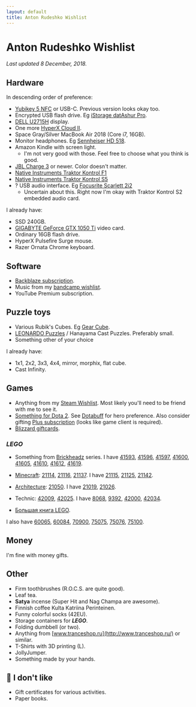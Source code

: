 ```yaml
---
layout: default
title: Anton Rudeshko Wishlist
---
```


# Anton Rudeshko Wishlist

*Last updated 8 December, 2018.*

## Hardware

In descending order of preference:

* [Yubikey 5 NFC][yubikey] or USB-C. Previous version looks okay too.
* Encrypted USB flash drive. Eg [iStorage datAshur Pro][encrypted-flash].
* [DELL U2715H][dell] display.
* One more [HyperX Cloud II][hyperx2].
* Space Gray/Silver MacBook Air 2018 (Core i7, 16GB).
* Monitor headphones. Eg [Sennheiser HD 518][hd-518].
* Amazon Kindle with screen light.
  * I'm not very good with those. Feel free to choose what you think is good.
* [JBL Charge 3][jbl] or newer. Color doesn't matter.
* [Native Instruments Traktor Kontrol F1][ni-kontrol-f1]
* [Native Instruments Traktor Kontrol S5][ni-kontrol-s5]
* ? USB audio interface. Eg [Focusrite Scarlett 2i2][focusrite]
  * Uncertain about this. Right now I'm okay with Traktor Kontrol S2 embedded audio card.

[yubikey]: https://www.yubico.com/product/yubikey-5-nfc/
[encrypted-flash]: https://market.yandex.ru/product/13832438
[dell]: https://market.yandex.ru/product/11131926
[hyperx2]: https://market.yandex.ru/product/12241651
[hd-518]: https://market.yandex.ru/product/6516805
[jbl]: https://market.yandex.ru/product/13925684
[ni-kontrol-s5]: http://www.native-instruments.com/en/products/traktor/dj-controllers/traktor-kontrol-s5/
[ni-kontrol-f1]: http://www.native-instruments.com/en/products/traktor/dj-controllers/traktor-kontrol-f1/
[focusrite]: http://market.yandex.ru/model.xml?modelid=7754997&hid=91027

I already have:

* SSD 240GB.
* [GIGABYTE GeForce GTX 1050 Ti][gigabyte-vc] video card.
* Ordinary 16GB flash drive.
* HyperX Pulsefire Surge mouse.
* Razer Ornata Chrome keyboard.

[gigabyte-vc]: https://market.yandex.ru/product/1712062089

## Software

* [Backblaze subscription][backblaze].
* Music from my [bandcamp wishlist][bandcamp-wishlist].
* YouTube Premium subscription.

[backblaze]: https://secure.backblaze.com/gift.htm
[bandcamp-wishlist]: https://bandcamp.com/anton-rudeshko/wishlist

## Puzzle toys

* Various Rubik's Cubes. Eg [Gear Cube](http://playlab.ru/toys/mefferts/gear-cube/).
* [LEONARDO Puzzles](http://www.leonardo-puzzles.com/) / Hanayama Cast Puzzles. Preferably small.
* Something other of your choice

I already have:

* 1x1, 2x2, 3x3, 4x4, mirror, morphix, flat cube.
* Cast Infinity.

## Games

* Anything from my [Steam Wishlist][steam]. Most likely you'll need to be friend with me to see it.
* [Something for Dota 2][dota2-store]. See [Dotabuff][dotabuff] for hero preference. Also consider gifting [Plus subscription][dota2-plus] (looks like game client is required).
* [Blizzard giftcards][blizzard-giftcards].

[steam]: http://steamcommunity.com/id/Tesla404/wishlist
[dota2-store]: http://www.dota2.com/store/
[dotabuff]: https://www.dotabuff.com/players/55714886
[dota2-plus]: https://www.dota2.com/plus
[blizzard-giftcards]: https://giftcards.blizzard.com/

### *LEGO*

* Something from [Brickheadz][lego-brickheadz] series. I have [41593], [41596], [41597], [41600], [41605], [41610], [41612], [41619].

[lego-brickheadz]: https://shop.lego.com/en-US/Brickheadz-sets
[41593]: https://www.google.com/search?q=lego%20"41593"
[41596]: https://www.google.com/search?q=lego%20"41596"
[41597]: https://www.google.com/search?q=lego%20"41597"
[41600]: https://www.google.com/search?q=lego%20"41600"
[41605]: https://www.google.com/search?q=lego%20"41605"
[41610]: https://www.google.com/search?q=lego%20"41610"
[41612]: https://www.google.com/search?q=lego%20"41612"
[41619]: https://www.google.com/search?q=lego%20"41619"

* [Minecraft][lego-minecraft]: [21114], [21116], [21137]. I have [21115], [21125], [21142].

[lego-minecraft]: https://shop.lego.com/en-US/Minecraft-ByTheme
[21114]: https://www.google.com/search?q=lego%20"21114"
[21115]: https://www.google.com/search?q=lego%20"21115"
[21116]: https://www.google.com/search?q=lego%20"21116"
[21125]: https://www.google.com/search?q=lego%20"21125"
[21137]: https://www.google.com/search?q=lego%20"21137"
[21142]: https://www.google.com/search?q=lego%20"21142"

* [Architecture][lego-architecture]: [21050]. I have [21019], [21026].

[lego-architecture]: https://shop.lego.com/en-US/Architecture-ByTheme
[21019]: https://www.google.com/search?q=lego%20"21019"
[21026]: https://www.google.com/search?q=lego%20"21026"
[21050]: https://www.google.com/search?q=lego%20"21050"

* Technic: [42009], [42025]. I have [8068], [9392], [42000], [42034].

[8068]: https://www.google.com/search?q=lego%20"8068"
[9392]: https://www.google.com/search?q=lego%20"9392"
[42000]: https://www.google.com/search?q=lego%20"42000"
[42009]: https://www.google.com/search?q=lego%20"42009"
[42025]: https://www.google.com/search?q=lego%20"42025"
[42034]: https://www.google.com/search?q=lego%20"42034"

* [Большая книга LEGO][lego-big].

[lego-big]: http://www.mann-ivanov-ferber.ru/books/paperbook/unofficial-lego-builders-guide/

I also have [60065], [60084], [70900], [75075], [75076], [75100].

[60065]: https://www.google.com/search?q=lego%20"60065"
[60084]: https://www.google.com/search?q=lego%20"60084"
[70900]: https://www.google.com/search?q=lego%20"70900"
[75075]: https://www.google.com/search?q=lego%20"75075"
[75076]: https://www.google.com/search?q=lego%20"75076"
[75100]: https://www.google.com/search?q=lego%20"75100"

## Money

I'm fine with money gifts.

## Other

* Firm toothbrushes (R.O.C.S. are quite good).
* Leaf tea.
* **Satya** incense (Super Hit and Nag Champa are awesome).
* Finnish coffee Kulta Katriina Perinteinen.
* Funny colorful socks (42EU).
* Storage containers for ***LEGO***.
* Folding dumbbell (or two).
* Anything from [www.tranceshop.ru](http://www.tranceshop.ru/) or similar.
* T-Shirts with 3D printing (L).
* JollyJumper.
* Something made by your hands.

## 🚫 I don't like

* Gift certificates for various activities.
* Paper books.
